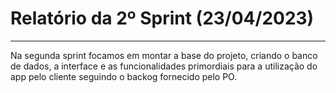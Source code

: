 <h1>Relatório da 2º Sprint (23/04/2023)</h1>
<hr>
<p>Na segunda sprint focamos em montar a base do projeto, criando o banco de dados, a interface e as funcionalidades primordiais para a utilização do app pelo cliente seguindo o backog fornecido pelo PO.<p/>
